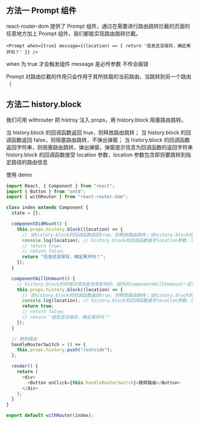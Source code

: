 ## 方法一 Prompt 组件

react-router-dom 提供了 Prompt 组件，通过在需要进行路由跳转拦截的页面的任意地方加上 Prompt 组件，我们都能实现路由跳转拦截。

`<Prompt when={true} message={(location) => { return '信息还没保存，确定离开吗？' }} />`

when 为 true 才会触发组件 message 是必传参数 不传会报错

Prompt 对路由拦截的作用只会作用于其所挂载的当前路由，当跳转到另一个路由（

## 方法二 history.block

我们可用 withrouter 把 histroy 注入 props，用 history.block 阻塞路由跳转。

当 history.block 的回调函数返回 true，则释放路由跳转；
当 history.block 的回调函数返回 false，则阻塞路由跳转，不弹出弹窗；
当 history.block 的回调函数返回字符串，则阻塞路由跳转，弹出弹窗，弹窗提示信息为回调函数的返回字符串
history.block 的回调函数接受 location 参数，location 参数包含即将要跳转到指定路径的路由信息

使用 demo

```js
import React, { Component } from "react";
import { Button } from "antd";
import { withRouter } from "react-router-dom";

class index extends Component {
  state = {};

  componentDidMount() {
    this.props.history.block((location) => {
      // 当history.block的回调函数返回true，则释放路由跳转；当history.block的回调函数返回false，则阻塞路由跳转，不弹出弹窗；当history.block的回调函数返回字符串，则阻塞路由跳转，弹出弹窗，弹窗提示信息为回调函数的返回字符串（点击确定，释放路由，继续跳转到指定页面，点击取消，关闭弹窗，继续阻塞路由跳转）
      console.log(location); // history.block的回调函数接手location参数，location参数包含即将要跳转到指定路径的路由信息
      // return true;
      // return false;
      return "信息还没保存，确定离开吗？";
    });
  }

  componentWillUnmount() {
    // history.block的作用对项目是全局影响的，组件的componentWillUnmount一定要记得重新初始化history.block，让其回调函数返回true，取消history.block的路由跳转拦截作用，防止其影响其他页面做路由跳转
    this.props.history.block((location) => {
      // 当history.block的回调函数返回true，则释放路由跳转；当history.block的回调函数返回false，则阻塞路由跳转，不弹出弹窗；当history.block的回调函数返回字符串，则阻塞路由跳转，弹出弹窗，弹窗提示信息为回调函数的返回字符串（点击确定，释放路由，继续跳转到指定页面，点击取消，关闭弹窗，继续阻塞路由跳转）
      console.log(location); // history.block的回调函数接手location参数，location参数包含即将要跳转到指定路径的路由信息
      return true;
      // return false;
      // return '信息还没保存，确定离开吗？'
    });
  }

  // 跳转路由
  handleRouterSwitch = () => {
    this.props.history.push("/outside");
  };

  render() {
    return (
      <div>
        <Button onClick={this.handleRouterSwitch}>跳转路由</Button>
      </div>
    );
  }
}

export default withRouter(index);
```
